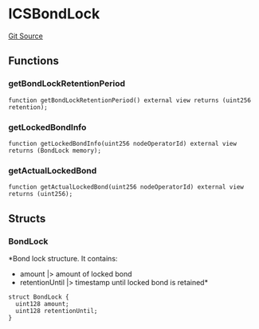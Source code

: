 # ICSBondLock

[Git Source](https://github.com/lidofinance/community-staking-module/blob/ed13582ed87bf90a004e225eef6ca845b31d396d/src/interfaces/ICSBondLock.sol)

## Functions

### getBondLockRetentionPeriod

```solidity
function getBondLockRetentionPeriod() external view returns (uint256 retention);
```

### getLockedBondInfo

```solidity
function getLockedBondInfo(uint256 nodeOperatorId) external view returns (BondLock memory);
```

### getActualLockedBond

```solidity
function getActualLockedBond(uint256 nodeOperatorId) external view returns (uint256);
```

## Structs

### BondLock

\*Bond lock structure.
It contains:

- amount |> amount of locked bond
- retentionUntil |> timestamp until locked bond is retained\*

```solidity
struct BondLock {
  uint128 amount;
  uint128 retentionUntil;
}
```
